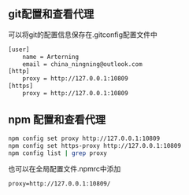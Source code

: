 ## git配置和查看代理



可以将git的配置信息保存在.gitconfig配置文件中

```bash
[user]
	name = Arterning
	email = china_ningning@outlook.com
[http]
	proxy = http://127.0.0.1:10809
[https]
	proxy = http://127.0.0.1:10809
```

## npm 配置和查看代理

```bash
npm config set proxy http://127.0.0.1:10809
npm config set https-proxy http://127.0.0.1:10809
npm config list | grep proxy
```

也可以在全局配置文件.npmrc中添加

```
proxy=http://127.0.0.1:10809/

```
